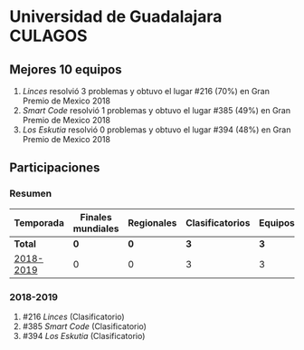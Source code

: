 ---
---

# Universidad de Guadalajara CULAGOS

## Mejores 10 equipos

1. _Linces_ resolvió 3 problemas y obtuvo el lugar #216 (70%) en Gran Premio de Mexico 2018
1. _Smart Code_ resolvió 1 problemas y obtuvo el lugar #385 (49%) en Gran Premio de Mexico 2018
1. _Los Eskutia_ resolvió 0 problemas y obtuvo el lugar #394 (48%) en Gran Premio de Mexico 2018

## Participaciones

### Resumen

| Temporada | Finales mundiales | Regionales | Clasificatorios | Equipos |
| --- | --- | --- | --- | --- |
| **Total** | **0** | **0** | **3** | **3** |
| [2018-2019](#2018-2019) | 0 | 0 | 3 | 3 |

### 2018-2019

1. #216 _Linces_ (Clasificatorio)
1. #385 _Smart Code_ (Clasificatorio)
1. #394 _Los Eskutia_ (Clasificatorio)



